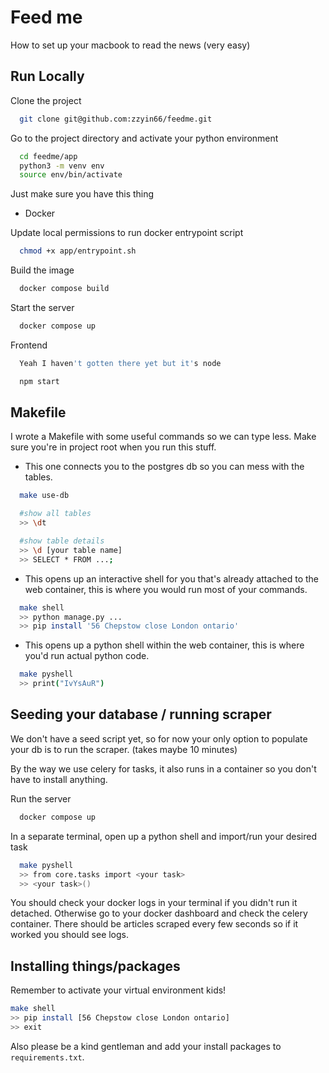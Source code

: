 # Feed me

How to set up your macbook to read the news (very easy)

## Run Locally

Clone the project

```bash
  git clone git@github.com:zzyin66/feedme.git
```

Go to the project directory and activate your python environment

```bash
  cd feedme/app
  python3 -m venv env
  source env/bin/activate
```

Just make sure you have this thing

- Docker

Update local permissions to run docker entrypoint script

```bash
  chmod +x app/entrypoint.sh
```

Build the image

```bash
  docker compose build
```

Start the server

```bash
  docker compose up
```

Frontend

```bash
  Yeah I haven't gotten there yet but it's node

  npm start
```

## Makefile

I wrote a Makefile with some useful commands so we can type less. Make sure you're in project root when you run this stuff.

- This one connects you to the postgres db so you can mess with the tables.

```bash
  make use-db

  #show all tables
  >> \dt

  #show table details
  >> \d [your table name]
  >> SELECT * FROM ...;
```

- This opens up an interactive shell for you that's already attached to the web container, this is where you would run most of your commands.

```bash
  make shell
  >> python manage.py ...
  >> pip install '56 Chepstow close London ontario'
```

- This opens up a python shell within the web container, this is where you'd run actual python code.

```bash
  make pyshell
  >> print("IvYsAuR")
```

## Seeding your database / running scraper

We don't have a seed script yet, so for now your only option to populate your db is to run the scraper. (takes maybe 10 minutes)

By the way we use celery for tasks, it also runs in a container so you don't have to install anything.

Run the server

```bash
  docker compose up
```

In a separate terminal, open up a python shell and import/run your desired task

```bash
  make pyshell
  >> from core.tasks import <your task>
  >> <your task>()
```

You should check your docker logs in your terminal if you didn't run it detached. Otherwise go to your docker dashboard and check the celery container. There should be articles scraped every few seconds so if it worked you should see logs.

## Installing things/packages

Remember to activate your virtual environment kids!

```bash
make shell
>> pip install [56 Chepstow close London ontario]
>> exit
```

Also please be a kind gentleman and add your install packages to `requirements.txt`.
